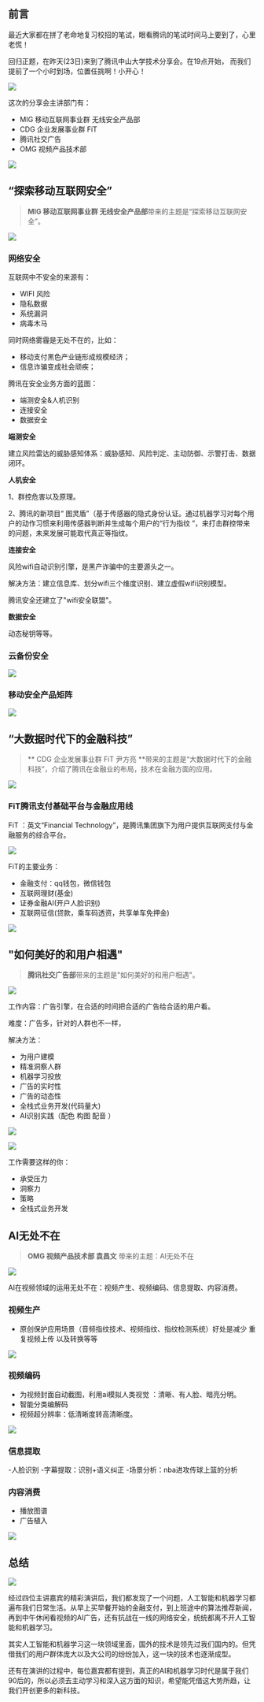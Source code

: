 ## 前言 

最近大家都在拼了老命地复习校招的笔试，眼看腾讯的笔试时间马上要到了，心里老慌！

回归正题，在昨天(23日)来到了腾讯中山大学技术分享会。在19点开始， 而我们提前了一个小时到场，位置任挑啊！小开心！

![](https://i.imgur.com/jVWsyYZ.jpg)


这次的分享会主讲部门有：

- MIG 移动互联网事业群 无线安全产品部 
- CDG 企业发展事业群 FiT
- 腾讯社交广告 
- OMG 视频产品技术部

![](https://i.imgur.com/wdAKztt.jpg)

## “探索移动互联网安全”


> **MIG 移动互联网事业群 无线安全产品部**带来的主题是“探索移动互联网安全”。

![](https://i.imgur.com/BOITLT4.jpg)

### 网络安全

互联网中不安全的来源有： 

- WIFI 风险
- 隐私数据
- 系统漏洞
- 病毒木马

同时网络雾霾是无处不在的，比如： 

- 移动支付黑色产业链形成规模经济；
- 信息诈骗变成社会顽疾；

腾讯在安全业务方面的蓝图：

- 端测安全&人机识别
- 连接安全
- 数据安全

**端测安全**

建立风险雷达的威胁感知体系：威胁感知、风险判定、主动防御、示警打击、数据闭环。

**人机安全**

1、群控危害以及原理。

2、腾讯的新项目“ 图灵盾”（基于传感器的隐式身份认证。通过机器学习对每个用户的动作习惯来利用传感器判断并生成每个用户的“行为指纹 ”，来打击群控带来的问题，未来发展可能取代真正等指纹。

**连接安全**

风险wifi自动识别引擎，是黑产诈骗中的主要源头之一。

解决方法：建立信息库、划分wifi三个维度识别、建立虚假wifi识别模型。

腾讯安全还建立了"wifi安全联盟"。


**数据安全**

动态秘钥等等。


### 云备份安全

![](https://i.imgur.com/JR9suD2.jpg)


### 移动安全产品矩阵

![](https://i.imgur.com/BYaMpuI.jpg)









## “大数据时代下的金融科技”
>** CDG 企业发展事业群 FiT 尹方亮 **带来的主题是“大数据时代下的金融科技”，介绍了腾讯在金融业的布局，技术在金融方面的应用。

![](https://i.imgur.com/3OUTf2t.jpg)

### FiT腾讯支付基础平台与金融应用线

FiT ：英文“Financial Technology”，是腾讯集团旗下为用户提供互联网支付与金融服务的综合平台。

![](https://i.imgur.com/KVXX2nc.jpg)

FiT的主要业务：

- 金融支付：qq钱包，微信钱包
- 互联网理财(基金)
- 证券金融AI(开户人脸识别) 
- 互联网征信(贷款，乘车码透资，共享单车免押金)

![](https://i.imgur.com/czDoncy.jpg)

## "如何美好的和用户相遇"

> **腾讯社交广告部**带来的主题是"如何美好的和用户相遇"。

![](https://i.imgur.com/dWZlvn5.jpg)

工作内容：广告引擎，在合适的时间把合适的广告给合适的用户看。

难度：广告多，针对的人群也不一样，

解决方法：

 - 为用户建模
 - 精准洞察人群
 - 机器学习投放
 - 广告的实时性 
 - 广告的动态性
 - 全栈式业务开发(代码量大)
 - AI识别实践（配色 构图 配音 ）

![](https://i.imgur.com/ZY9HLln.jpg)

![](https://i.imgur.com/DNhZ6pb.jpg)

工作需要这样的你：

- 承受压力
- 洞察力
- 策略
- 全栈式业务开发






## AI无处不在

> **OMG 视频产品技术部 袁昌文** 带来的主题：AI无处不在

![](https://i.imgur.com/F3yw8RS.jpg)

AI在视频领域的运用无处不在：视频产生、视频编码、信息提取、内容消费。

### 视频生产

- 原创保护应用场景（音频指纹技术、视频指纹、指纹检测系统）好处是减少 重复视频上传 以及转换等等

![](https://i.imgur.com/6IJZwEA.jpg)

### 视频编码

- 为视频封面自动截图，利用ai模拟人类视觉 ：清晰、有人脸、暗亮分明。
- 智能分类编解码 
- 视频超分辨率：低清晰度转高清晰度。

![](https://i.imgur.com/qLbONok.jpg)

### 信息提取 

-人脸识别 
-字幕提取：识别+语义纠正
-场景分析：nba进攻传球上篮的分析

### 内容消费

- 播放图谱
- 广告植入

![](https://i.imgur.com/SUqyDYX.jpg)


## 总结

![](https://i.imgur.com/8RamlaV.jpg)

经过四位主讲嘉宾的精彩演讲后，我们都发现了一个问题，人工智能和机器学习都遍布我们日常生活。从早上买早餐开始的金融支付，到上班途中的算法推荐新闻，再到中午休闲看视频的AI广告，还有抗战在一线的网络安全，统统都离不开人工智能和机器学习。

其实人工智能和机器学习这一块领域里面，国外的技术是领先过我们国内的。但凭借我们的用户群体庞大以及大公司的纷纷加入，这一块的技术也逐渐成型。

还有在演讲的过程中，每位嘉宾都有提到，真正的AI和机器学习时代是属于我们90后的，所以必须去主动学习和深入这方面的知识，希望能凭借这大势所趋，让我们开创更多的新科技。







